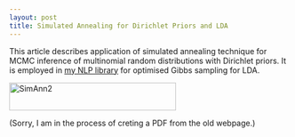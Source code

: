 ```yaml
---
layout: post
title: Simulated Annealing for Dirichlet Priors and LDA
---
```


This article describes application of simulated annealing technique for MCMC inference of multinomial random distributions with Dirichlet priors. It is employed in <a href="/software" title="Software">my NLP library</a> for optimised Gibbs sampling for LDA.

<img src="{{ site.baseurl }}resources/images/SimAnn2.png" alt="SimAnn2" width="300" height="50" class="alignnone size-full wp-image-193" />

(Sorry, I am in the process of creting a PDF from the old webpage.)

